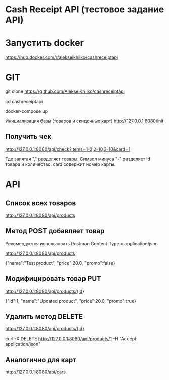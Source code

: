 # Cash Receipt API (тестовое задание API)


# Запустить docker 

https://hub.docker.com/r/alekseikhilko/cashreceiptapi

# GIT
git clone https://github.com/AlekseiKhilko/cashreceiptapi

cd cashreceiptapi 

docker-compose up

 Инициализация базы (товаров и скидочных карт)
http://127.0.0.1:8080/init

## Получить чек

http://127.0.0.1:8080/api/check?items=1-2,2-10,3-10&card=1

Где запятая "," разделяет товары. Символ минуса "-" разделяет id товара и количество. card содержит номер карты.


# API

## Список всех товаров
http://127.0.0.1:8080/api/products

## Метод POST добавляет товар
Рекомендуется использовать Postman
Content-Type = application/json

http://127.0.0.1:8080/api/products

{"name":"Test product", "price":20.0, "promo":false}

## Модифицировать товар PUT

http://127.0.0.1:8080/api/products/{id}

{"id":1, "name":"Updated product", "price":20.0, "promo":true}

## Удалить метод DELETE
http://127.0.0.1:8080/api/products/{id}

curl -X DELETE http://127.0.0.1:8080/api/products/1
-H "Accept: application/json"


## Аналогично для карт
http://127.0.0.1:8080/api/cars